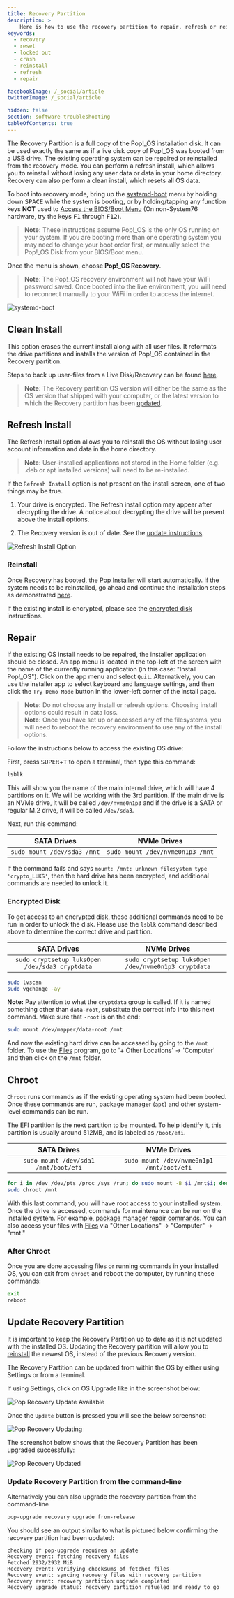 ```yaml
---
title: Recovery Partition
description: >
    Here is how to use the recovery partition to repair, refresh or reinstall your operating system.
keywords:
  - recovery
  - reset
  - locked out
  - crash
  - reinstall
  - refresh
  - repair

facebookImage: /_social/article
twitterImage: /_social/article

hidden: false
section: software-troubleshooting
tableOfContents: true
---
```


The Recovery Partition is a full copy of the Pop!\_OS installation disk. It can be used exactly the same as if a live disk copy of Pop!\_OS was booted from a USB drive. The existing operating system can be repaired or reinstalled from the recovery mode. You can perform a refresh install, which allows you to reinstall without losing any user data or data in your home directory. Recovery can also perform a clean install, which resets all OS data.

To boot into recovery mode, bring up the <u>systemd-boot</u> menu by holding down <kbd>SPACE</kbd> while the system is booting, or by holding/tapping any function keys **NOT** used to [Access the BIOS/Boot Menu](/articles/boot-menu) (On non-System76 hardware, try the keys <kbd>F1</kbd> through <kbd>F12</kbd>).

 >**Note:** These instructions assume Pop!\_OS is the only OS running on your system. If you are booting more than one operating system you may need to change your boot order first, or manually select the Pop!\_OS Disk from your BIOS/Boot menu.

Once the menu is shown, choose **Pop!_OS Recovery**.

>**Note**: The Pop!\_OS recovery environment will not have your WiFi password saved. Once booted into the live environment, you will need to reconnect manually to your WiFi in order to access the internet.

![systemd-boot](/images/pop-recovery/systemd-boot.png)

## Clean Install

This option erases the current install along with all user files. It reformats the drive partitions and installs the version of Pop!\_OS contained in the Recovery partition.

Steps to back up user-files from a Live Disk/Recovery can be found [here](https://support.system76.com/articles/disaster-recovery).

>**Note:** The Recovery partition OS version will either be the same as the OS version that shipped with your computer, or the latest version to which the Recovery partition has been [updated](#update-recovery-partition).

## Refresh Install

The Refresh Install option allows you to reinstall the OS without losing user account information and data in the home directory.

>**Note:** User-installed applications not stored in the Home folder (e.g. .deb or apt installed versions) will need to be re-installed.

If the `Refresh Install` option is not present on the install screen, one of two things may be true.

1. Your drive is encrypted. The Refresh install option may appear after decrypting the drive. A notice about decrypting the drive will be present above the install options.

2. The Recovery version is out of date. See the [update instructions](#update-recovery-partition).

![Refresh Install Option](/images/pop-recovery/recovery-install-page-20.04.png)

### Reinstall

Once Recovery has booted, the <u>Pop Installer</u> will start automatically.  If the system needs to be reinstalled, go ahead and continue the installation steps as demonstrated [here](/articles/install-pop/).

If the existing install is encrypted, please see the [encrypted disk](#encrypted-disk) instructions.

## Repair

If the existing OS install needs to be repaired, the installer application should be closed. An app menu is located in the top-left of the screen with the name of the currently running application (in this case: "Install Pop!\_OS"). Click on the app menu and select `Quit`. Alternatively, you can use the installer app to select keyboard and language settings, and then click the `Try Demo Mode` button in the lower-left corner of the install page.

>**Note:** Do not choose any install or refresh options. Choosing install options could result in data loss.  
>**Note:** Once you have set up or accessed any of the filesystems, you will need to reboot the recovery environment to use any of the install options.

Follow the instructions below to access the existing OS drive:

First, press <kbd>SUPER</kbd>+<kbd>T</kbd> to open a terminal, then type this command:

```bash
lsblk
```

This will show you the name of the main internal drive, which will have 4 partitions on it.  We will be working with the 3rd partition.  If the main drive is an NVMe drive, it will be called `/dev/nvme0n1p3` and if the drive is a SATA or regular M.2 drive, it will be called `/dev/sda3`.

Next, run this command:

| **SATA Drives**           | **NVMe Drives**                |
|:-------------------------:|:------------------------------:|
| ```sudo mount /dev/sda3 /mnt``` | ```sudo mount /dev/nvme0n1p3 /mnt``` |

If the command fails and says `mount: /mnt: unknown filesystem type 'crypto_LUKS'`, then the hard drive has been encrypted, and additional commands are needed to unlock it.  

### Encrypted Disk

To get access to an encrypted disk, these additional commands need to be run in order to unlock the disk.  Please use the `lsblk` command described above to determine the correct drive and partition.

| **SATA Drives**                                    | **NVMe Drives**                                   |
|:--------------------------------------------------:|:-------------------------------------------------:|
| ```sudo cryptsetup luksOpen /dev/sda3 cryptdata```       | ```sudo cryptsetup luksOpen /dev/nvme0n1p3 cryptdata``` |

```bash
sudo lvscan
sudo vgchange -ay
```

**Note:** Pay attention to what the `cryptdata` group is called. If it is named something other than `data-root`, substitute the correct info into this next command.  Make sure that `-root` is on the end:

```bash
sudo mount /dev/mapper/data-root /mnt
```

And now the existing hard drive can be accessed by going to the `/mnt` folder.  To use the <u>Files</u> program, go to '+ Other Locations' -> 'Computer' and then click on the `/mnt` folder.

## Chroot

`Chroot` runs commands as if the existing operating system had been booted. Once these commands are run, package manager (`apt`) and other system-level commands can be run.

The EFI partition is the next partition to be mounted. To help identify it, this partition is usually around 512MB, and is labeled as `/boot/efi`.

| **SATA Drives**                       | **NVMe Drives**                          |
|:-------------------------------------:|:----------------------------------------:|
| ```sudo mount /dev/sda1 /mnt/boot/efi```    | ```sudo mount /dev/nvme0n1p1 /mnt/boot/efi```  |

```bash
for i in /dev /dev/pts /proc /sys /run; do sudo mount -B $i /mnt$i; done
sudo chroot /mnt
```

With this last command, you will have root access to your installed system. Once the drive is accessed, commands for maintenance can be run on the installed system. For example, [package manager repair commands](/articles/package-manager-pop). You can also access your files with <u>Files</u> via "Other Locations" -> "Computer" -> "mnt."

### After Chroot

Once you are done accessing files or running commands in your installed OS, you can exit from `chroot` and reboot the computer, by running these commands:

```bash
exit
reboot
```

## Update Recovery Partition

It is important to keep the Recovery Partition up to date as it is not updated with the installed OS. Updating the Recovery partition will allow you to [reinstall](#reinstall) the newest OS, instead of the previous Recovery version.

The Recovery Partition can be updated from within the OS by either using Settings or from a terminal.

If using Settings, click on OS Upgrade like in the screenshot below:

![Pop Recovery Update Available](/images/pop-recovery/pop-recovery-update.png)

Once the `Update` button is pressed you will see the below screenshot:

![Pop Recovery Updating](/images/pop-recovery/pop-recovery-update-updating.png)

The screenshot below shows that the Recovery Partition has been upgraded successfully:

![Pop Recovery Updated](/images/pop-recovery/pop-recovery-update-upgraded.png)

### Update Recovery Partition from the command-line

Alternatively you can also upgrade the recovery partition from the command-line

```bash
pop-upgrade recovery upgrade from-release
```

You should see an output similar to what is pictured below confirming the recovery partition had been updated:

```
checking if pop-upgrade requires an update
Recovery event: fetching recovery files
Fetched 2932/2932 MiB
Recovery event: verifying checksums of fetched files
Recovery event: syncing recovery files with recovery partition
Recovery event: recovery partition upgrade completed
Recovery upgrade status: recovery partition refueled and ready to go
```
